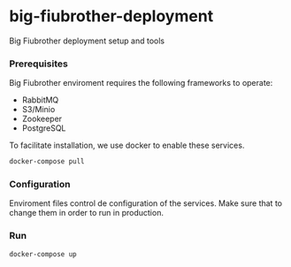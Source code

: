 # big-fiubrother-deployment
Big Fiubrother deployment setup and tools


### Prerequisites

Big Fiubrother enviroment requires the following frameworks to operate:

- RabbitMQ
- S3/Minio
- Zookeeper
- PostgreSQL

To facilitate installation, we use docker to enable these services.

```bash
docker-compose pull
```

### Configuration

Enviroment files control de configuration of the services. Make sure that to change them in order to run in production.

### Run

```bash
docker-compose up
```
